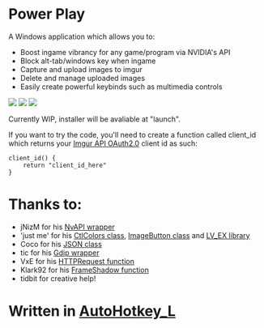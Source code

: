 # Power Play
A Windows application which allows you to:
- Boost ingame vibrancy for any game/program via NVIDIA's API
- Block alt-tab/windows key when ingame
- Capture and upload images to imgur
- Delete and manage uploaded images
- Easily create powerful keybinds such as multimedia controls

<img src="https://cloud.githubusercontent.com/assets/5571284/24335157/4c76bf46-1278-11e7-9833-19710ba22a5c.png"></img> <img src="https://cloud.githubusercontent.com/assets/5571284/24335158/4c938c02-1278-11e7-9e35-5e22c066a39b.png"></img> <img src="https://cloud.githubusercontent.com/assets/5571284/24335159/4ca5b29c-1278-11e7-857d-93aad70e9e5c.png"></img>

Currently WIP, installer will be avaliable at "launch".

If you want to try the code, you'll need to create a function called client_id which returns your [Imgur API OAuth2.0](https://api.imgur.com/oauth2/addclient) client id as such:

	client_id() {
		return "client_id_here"
	}

# Thanks to:

- jNizM for his [NvAPI wrapper](https://github.com/jNizM/AHK_NVIDIA_NvAPI)
- 'just me' for his [CtlColors class](https://github.com/AHK-just-me/Class_CtlColors), [ImageButton class](https://github.com/AHK-just-me/Class_ImageButton) and [LV_EX library](https://autohotkey.com/boards/viewtopic.php?t=1256)
- Coco for his [JSON class](https://github.com/cocobelgica/AutoHotkey-JSON)
- tic for his [Gdip wrapper](https://autohotkey.com/boards/viewtopic.php?t=6517)
- VxE for his [HTTPRequest function](https://autohotkey.com/board/topic/67989-func-httprequest-for-web-apis-ahk-b-ahk-lunicodex64/)
- Klark92 for his [FrameShadow function](https://autohotkey.com/boards/viewtopic.php?f=6&t=29117)
- tidbit for creative help!

# Written in [AutoHotkey_L](https://autohotkey.com/)
